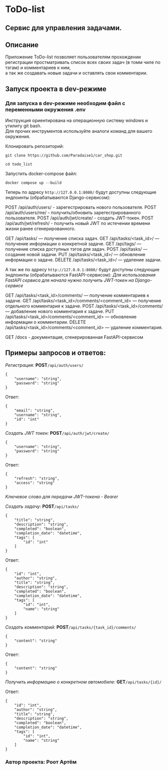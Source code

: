 # ToDo-list

## Сервис для управления задачами.

## Описание

Приложение ToDo-list позволяет пользователям прохождении регистрации простматривать список всех своих задач (в томм чиле по тэгам) и комментариев к ним, <br/>
а так же создавать новые задачи и оставлять свои комментарии.

## **Запуск проекта в dev-режиме**
### Для запуска в dev-режиме необходим файл с переменными окружения .env
Инструкция ориентирована на операционную систему windows и утилиту git bash.<br/>
Для прочих инструментов используйте аналоги команд для вашего окружения.

Клонировать репозиторий:

```
git clone https://github.com/Paradaise1/car_shop.git
```

```
cd todo_list
```

Запустить docker-compose файл:

```
docker compose up --build
```
Теперь по адресу `http://127.0.0.1:8000/` будут доступны следующие эндпоинты (обрабатываются Django-сервисом):

POST /api/auth/users/ - зарегестрировать нового пользователя.
POST /api/auth/users/me/ - получить/обновить зарегестрированного пользователя.
POST /api/auth/jwt/create/ - создать JWT-токен.
POST /api/auth/jwt/refresh/ - получить новый JWT по истечении времени жизни ранее сгенерированного.

GET /api/tasks/ — получение списка задач.
GET /api/tasks/<task_id>/ — получение информации о конкретной задаче.
GET /api/tags/ — получение списка доступных тэгов для задач.
POST /api/tasks/ — создание новой задачи.
PUT /api/tasks/<task_id>/ — обновление информации о задаче.
DELETE /api/tasks/<task_id>/ — удаление задачи.

А так же по адресу `http://127.0.0.1:8080/` будут доступны следующие эндпоинты (обрабатываются FastAPI-сервисом):
*Для использования FastAPI сервиса для начала нужно получить JWT-токен на Django-сервисе*

GET /api/tasks/<task_id>/comments/ — получение комментариев к задаче.
GET /api/tasks/<task_id>/comments/<comment_id> — получение отдельного комментария к задаче.
POST /api/tasks/<task_id>/comments/ — добавление нового комментария к задаче.
PUT /api/tasks/<task_id>/comments/<comment_id> — обновление информации о комментарии.
DELETE /api/tasks/<task_id>/comments/<comment_id> — удаление комментария.

GET /docs - документация, сгенерированная FastAPI-сервисом

## Примеры запросов и ответов:

*Регистрация:*
**POST**```/api/auth/users/```
```
{
    "username": "string",
    "password": "string"
}
```
Ответ:
```
{
    "email": "string",
    "username": "string",
    "id": "int"
}
```

*Создать JWT токен:*
**POST**```/api/auth/jwt/create/```
```
{
    "username": "string",
    "password": "string"
}
```
Ответ:
```
{
    "refresh": "string",
    "access": "string"
}
```

*Ключевое слово для передачи JWT-токена - Bearer*

*Создать задачу:*
**POST**```/api/tasks/```
```
{
    "title": "string",
    "description": "string",
    "completed": "boolean",
    "completion_date": "datetime",
    "tags": [
        "id": "int"
    ]
}
```
Ответ:
```
{
    "id": "int",
    "author": "string",
    "title": "string",
    "description": "string",
    "completed": "boolean",
    "completion_date": "datetime",
    "tags": [
        "id": "int",
        "name": "string"
    ]
}
```

*Создать комментарий:*
**POST**```/api/tasks/{task_id}/comments/```
```
{
    "content": "string"
}
```
Ответ:
```
{
    "content": "string"
}
```

*Получить информацию о конкретном автомобиле:*
**GET**```/api/tasks/{id}/```

Ответ:
```
{
    "id": "int",
    "author": "string",
    "title": "string",
    "description": "string",
    "completed": "boolean",
    "completion_date": "datetime",
    "tags": [
        "id": "int",
        "name": "string"
    ]
}
```

### Автор проекта: Роот Артём
